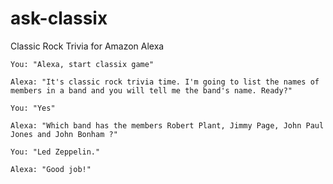 # ask-classix

Classic Rock Trivia for Amazon Alexa

```
You: "Alexa, start classix game"

Alexa: "It's classic rock trivia time. I'm going to list the names of members in a band and you will tell me the band's name. Ready?"

You: "Yes"

Alexa: "Which band has the members Robert Plant, Jimmy Page, John Paul Jones and John Bonham ?"

You: "Led Zeppelin."

Alexa: "Good job!"
```
